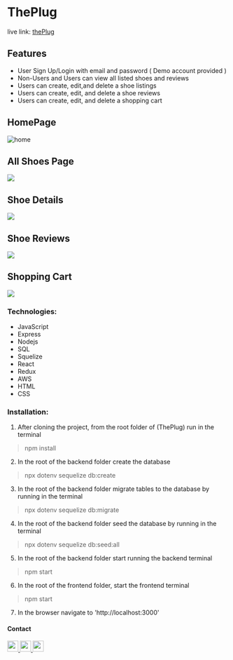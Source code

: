 # ThePlug


live link: [thePlug](https://theplugg.herokuapp.com)


## Features
- User Sign Up/Login with email and password ( Demo account provided )
- Non-Users and Users can view all listed shoes and reviews
- Users can create, edit,and delete a shoe listings
- Users can create, edit, and delete a shoe reviews
- Users can create, edit, and delete a shopping cart


## HomePage
<img src="https://imgur.com/a/L934Anb.png" alt="home" />

## All Shoes Page
<img src="https://imgur.com/vfYKJKM.png" />

## Shoe Details
<img src="https://imgur.com/fcahWk6.png" />

## Shoe Reviews
<img src="https://imgur.com/I3b3sGJ.png" />

## Shopping Cart
<img src="https://imgur.com/FDgdgOw.png" />






### Technologies:
- JavaScript
- Express
- Nodejs
- SQL
- Squelize
- React
- Redux
- AWS
- HTML
- CSS


### Installation:

1. After cloning the project, from the root folder of (ThePlug) run in the terminal
> npm install

2. In the root of the backend folder create the database
> npx dotenv sequelize db:create

3. In the root of the backend folder migrate tables to the database by running in the terminal
> npx dotenv sequelize db:migrate

4. In the root of the backend folder seed the database by running in the terminal
> npx dotenv sequelize db:seed:all

5. In the root of the backend folder start running the backend terminal
> npm start

6. In the root of the frontend folder, start the frontend terminal
> npm start

7. In the browser navigate to 'http://localhost:3000'


#### Contact
<a href='chrismbh4@gmail.com'>
<img src="https://i.imgur.com/jLLwTjh.png" width="25" height="25">
</a>
<a href='https://www.linkedin.com/in/christian-brown-8770311ba/'>
<img src="https://logodix.com/logo/91031.png" width="25" height="25">
</a>
<a href='https://github.com/chrisbh4'>
<img src="https://icones.pro/wp-content/uploads/2021/06/icone-github-grise.png" width="25" height="25">
